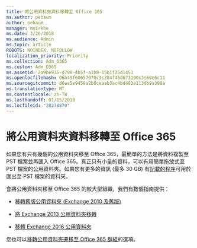 ```yaml
---
title: 將公用資料夾資料移轉至 Office 365
ms.author: pebaum
author: pebaum
manager: mnirkhe
ms.date: 3/26/2018
ms.audience: Admin
ms.topic: article
ROBOTS: NOINDEX, NOFOLLOW
localization_priority: Priority
ms.collection: Adm_O365
ms.custom: Adm_O365
ms.assetid: 2a9be935-d798-4b5f-a1b8-15b1f25d1451
ms.openlocfilehash: 06b49f60657070c3c284f46d673190c3e50e6c11
ms.sourcegitcommit: d6ea5e9458a2b8ceaab3ac4bd483e1130b9a398a
ms.translationtype: MT
ms.contentlocale: zh-TW
ms.lasthandoff: 01/15/2019
ms.locfileid: "28278870"
---
```

# <a name="migrate-public-folder-data-to-office-365"></a>將公用資料夾資料移轉至 Office 365

如果您有只有幾個的公用資料夾移至 Office 365，最簡單的方法是將資料複製至 PST 檔案並再匯入 Office 365。真正只有小量的資料，可以有用簡單拖放式至 PST 檔案的公用資料夾。如果您有更多的資訊 (最多 30 GB) 有[記載的程序](https://technet.microsoft.com/en-us/library/dn874017%28v=exchg.150%29.aspx#PSTMigrate)可用於匯出至 PST 檔案的資料夾。 
  
會將公用資料夾移至 Office 365 的較大型組織，我們有數個指南提供：
  
- [移轉舊版公用資料夾 (Exchange 2010 及舊版)](https://technet.microsoft.com/en-us/library/dn874017%28v=exchg.150%29.aspx)
    
- [將 Exchange 2013 公用資料夾移轉](https://technet.microsoft.com/en-us/library/mt798260%28v=exchg.150%29.aspx)
    
- [移轉 Exchange 2016 公用資料夾](https://technet.microsoft.com/en-us/library/mt798260%28v=exchg.160%29.aspx)
    
您也可以[移轉公用資料夾遷移至 Office 365 群組](https://technet.microsoft.com/library/mt843872%28v=exchg.150%29.aspx)的選項。
  

